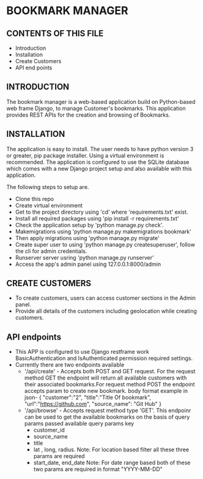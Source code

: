 # BOOKMARK MANAGER

CONTENTS OF THIS FILE
---------------------

 * Introduction
 * Installation
 * Create Customers
 * API end points
 
 
 INTRODUCTION
------------


The bookmark manager is a web-based application build on Python-based web frame Django, to manage Customer's bookmarks.
This application provides REST APIs for the creation and browsing of Bookmarks.

 INSTALLATION
------------
The application is easy to install. The user needs to have python version 3 or greater, 
pip package installer. Using a virtual environment is recommended. The application is configured to use the SQLite database which comes with a new Django project setup and also available with this application. 

The following steps to setup are.
* Clone this repo 
* Create virtual environment
* Get to the project directory using 'cd' where 'requirements.txt' exist.
* Install all required packages using  'pip install -r requirements.txt'
* Check the application setup by 'python manage.py check'.
* Makemigrations using 'python manage.py makemigrations bookmark'
* Then apply migrations using 'python manage.py migrate'
* Create super user to using 'python manage.py createsuperuser', follow the cli for admin credentials.
* Runserver server usring 'python manage.py runserver'
* Access the app's admin panel using 127.0.0.1:8000/admin

 CREATE CUSTOMERS
------------

* To create customers, users can access customer sections in the Admin panel.
* Provide all details of the customers including geolocation while creating customers.


 API endpoints
------------
* This APP is configured to use Django restframe work BasicAuthentication and IsAuthenticated permission required settings.
* Currently there are two endpoints available
  * '/api/create' - Accepts both POST and GET request. For the request method GET the endpoint will return all available 
    customers with their associated bookmarks.For request method POST the endpoint accepts param to create new bookmark.
  body format example in json- 
    {
    "customer":"2",
    "title":"Title Of bookmark",
    "url":"https://github.com",
    "source_name": "Git Hub"
    }
  * '/api/browse' - Accepts request method type 'GET'. This endpoinr can be used to  get the available bookmarks on the basis of query params passed
  available query params key
    * customer_id
    * source_name
    * title
    * lat , long, radius. Note: For location based filter all these three params are required
    * start_date, end_date Note: For date range based both of these two params are required in format "YYYY-MM-DD"

